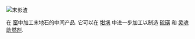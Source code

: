 ![末影渣](item:betterwithmods:material@39)

在 [窑](../blocks/kiln.md)中加工末地石的中间产品. 它可以在 [坩埚](../blocks/crucible.md) 中进一步加工以制造 [硫磺](brimstone.md) 和 [灵魂助燃剂](soul_flux.md).
